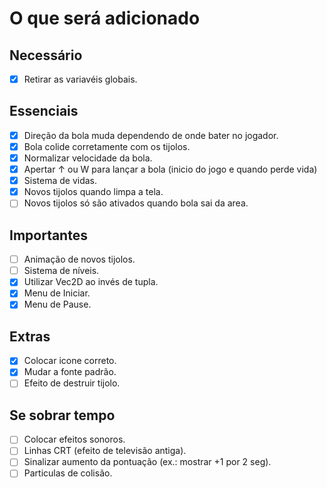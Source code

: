 # O que será adicionado

## Necessário
- [X] Retirar as variavéis globais.

## Essenciais
- [X] Direção da bola muda dependendo de onde bater no jogador.
- [X] Bola colide corretamente com os tijolos.
- [X] Normalizar velocidade da bola.
- [X] Apertar ↑ ou W para lançar a bola (inicio do jogo e quando perde vida)
- [X] Sistema de vidas.
- [X] Novos tijolos quando limpa a tela.
- [ ] Novos tijolos só são ativados quando bola sai da area.

## Importantes 
- [ ] Animação de novos tijolos.
- [ ] Sistema de níveis.
- [X] Utilizar Vec2D ao invés de tupla.
- [X] Menu de Iniciar.
- [X] Menu de Pause.

## Extras
- [X] Colocar icone correto.
- [X] Mudar a fonte padrão.
- [ ] Efeito de destruir tijolo.

## Se sobrar tempo
- [ ] Colocar efeitos sonoros.
- [ ] Linhas CRT (efeito de televisão antiga).
- [ ] Sinalizar aumento da pontuação (ex.: mostrar +1 por 2 seg).
- [ ] Particulas de colisão.
